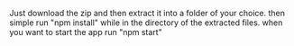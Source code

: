 Just download the zip and then extract it into a folder of your choice. then simple run "npm install" while in the directory of the extracted files. when you want to start the app run "npm start"
